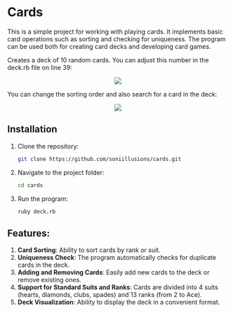 # Cards

This is a simple project for working with playing cards. It implements basic card operations such as sorting and checking for uniqueness. The program can be used both for creating card decks and developing card games.

Creates a deck of 10 random cards. You can adjust this number in the deck.rb file on line 39:
<p align="center">
<img src="https://github.com/user-attachments/assets/fd6deb26-9619-4688-a90b-59d8af65e2bd">
</p>

You can change the sorting order and also search for a card in the deck:
<p align="center">
<img src="https://github.com/user-attachments/assets/d3e0626a-0d75-4cf3-8499-670eae7b532b">
</p>

## Installation

1. Clone the repository:
    ```bash
    git clone https://github.com/soniillusions/cards.git
    ```

2. Navigate to the project folder:
    ```bash
    cd cards
    ```

3. Run the program:
    ```bash
    ruby deck.rb
    ```

## Features:
1. **Card Sorting**: Ability to sort cards by rank or suit.
2. **Uniqueness Check**: The program automatically checks for duplicate cards in the deck.
3. **Adding and Removing Cards**: Easily add new cards to the deck or remove existing ones.
4. **Support for Standard Suits and Ranks**: Cards are divided into 4 suits (hearts, diamonds, clubs, spades) and 13 ranks (from 2 to Ace).
5. **Deck Visualization**: Ability to display the deck in a convenient format.

